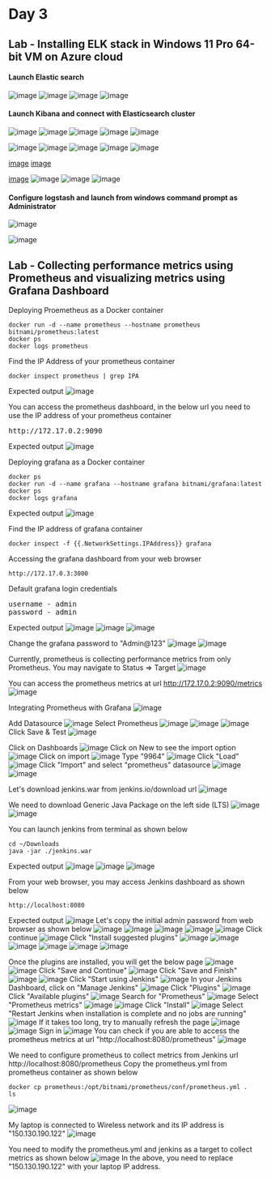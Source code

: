 # Day 3

## Lab - Installing ELK stack in Windows 11 Pro 64-bit VM on Azure cloud
#### Launch Elastic search
![image](https://github.com/user-attachments/assets/4365bb19-93c2-4496-9a78-368d8acbd984)
![image](https://github.com/user-attachments/assets/f45f3427-153b-4502-b348-03027ccf8396)
![image](https://github.com/user-attachments/assets/f25e4eba-59e8-446f-9bb3-7255031c4195)
![image](https://github.com/user-attachments/assets/84becbdc-aa2a-42a3-9bd3-217341cae8e4)

#### Launch Kibana and connect with Elasticsearch cluster
![image](https://github.com/user-attachments/assets/866bdc08-2cfe-4751-8507-09288ba06aee)
![image](https://github.com/user-attachments/assets/1dcaef2a-0408-47a3-9454-918c337245c3)
![image](https://github.com/user-attachments/assets/912b1e07-fa69-4138-8a20-1154993f9b4c)
![image](https://github.com/user-attachments/assets/5ed40b68-5dd5-42e9-802f-65e1813cdffb)
![image](https://github.com/user-attachments/assets/9137972e-3a83-4121-a392-651b6da3d7a5)

![image](https://github.com/user-attachments/assets/4b53c85c-fa4c-4c17-a44e-dea25a596660)
![image](https://github.com/user-attachments/assets/f10f85d9-ca23-416d-a0d2-050ae62adb24)
![image](https://github.com/user-attachments/assets/55e772d1-f8b4-46ed-a933-766894ff0190)
![image](https://github.com/user-attachments/assets/fd0af8f8-7558-4499-a526-73b4c0805531)
![image](https://github.com/user-attachments/assets/a964561f-29cf-41a6-b39e-6db97672df23)

[image](https://github.com/user-attachments/assets/24e6484a-db61-4392-b1d8-33eed4aa7e39)
[image](https://github.com/user-attachments/assets/d95b31d5-be87-4fc4-935d-2a0b29bd7e60)

[image](https://github.com/user-attachments/assets/76530417-b07c-47ca-9531-dccb7d16a8c7)
![image](https://github.com/user-attachments/assets/f7385f6c-df86-4a77-b260-5d11126763b0)
![image](https://github.com/user-attachments/assets/92c0d751-fe29-4b33-be60-35b0cdd5e6ba)
![image](https://github.com/user-attachments/assets/19396b21-0c58-4df8-9499-07f19f78aae7)

#### Configure logstash and launch from windows command prompt as Administrator
![image](https://github.com/user-attachments/assets/c6179dfc-a289-487e-af5a-f85f6597f589)

![image](https://github.com/user-attachments/assets/4323905a-ff1b-4f17-a453-fe6b59bfeecf)

## Lab - Collecting performance metrics using Prometheus and visualizing metrics using Grafana Dashboard

Deploying Proemetheus as a Docker container
```
docker run -d --name prometheus --hostname prometheus bitnami/prometheus:latest
docker ps
docker logs prometheus
```

Find the IP Address of your prometheus container
```
docker inspect prometheus | grep IPA
```
Expected output
![image](https://github.com/user-attachments/assets/835682a7-e2a0-463d-bd83-81176bae4e42)


You can access the prometheus dashboard, in the below url you need to use the IP address of your prometheus container
<pre>
http://172.17.0.2:9090  
</pre>

Expected output
![image](https://github.com/user-attachments/assets/df80f7cc-43ed-4024-b21c-c61e9a3a32bb)

Deploying grafana as a Docker container
```
docker ps
docker run -d --name grafana --hostname grafana bitnami/grafana:latest
docker ps
docker logs grafana
```

Expected output
![image](https://github.com/user-attachments/assets/de718f29-cc09-464a-9ae8-a24481033a18)

Find the IP address of grafana container
```
docker inspect -f {{.NetworkSettings.IPAddress}} grafana
```

Accessing the grafana dashboard from your web browser
```
http://172.17.0.3:3000
```
Default grafana login credentials
<pre>
username - admin
password - admin
</pre>

Expected output
![image](https://github.com/user-attachments/assets/0486fcc4-aab3-4d94-93de-193b600f0b3d)
![image](https://github.com/user-attachments/assets/5d141d12-f44e-48d3-b709-2e3b4ed42d50)
![image](https://github.com/user-attachments/assets/832f3117-cb59-4ac3-b3e6-cb72be18f465)

Change the grafana password to "Admin@123"
![image](https://github.com/user-attachments/assets/53b64a96-3d89-4772-8c50-f2e1f02d261b)
![image](https://github.com/user-attachments/assets/a39f7836-3e42-435b-8257-699b1e6c99c1)


Currently, prometheus is collecting performance metrics from only Prometheus. You may navigate to Status => Target
![image](https://github.com/user-attachments/assets/2a404118-710a-45f7-8068-bb274cc45467)

You can access the prometheus metrics at url http://172.17.0.2:9090/metrics
![image](https://github.com/user-attachments/assets/b64c4670-8605-411f-885c-d6c393843afa)

Integrating Prometheus with Grafana
![image](https://github.com/user-attachments/assets/2eeda054-bee0-45a2-9332-e9d5b3c24e79)

Add Datasource
![image](https://github.com/user-attachments/assets/c098b4d8-638a-4dcb-90fa-d62964de4be0)
Select Prometheus
![image](https://github.com/user-attachments/assets/d168b20b-d764-4e76-8708-219f81666ee6)
![image](https://github.com/user-attachments/assets/198bb162-76d6-401f-8e8a-5e9c9f2ccff6)
![image](https://github.com/user-attachments/assets/bb96cea9-9d55-4add-a3eb-0cf2eef651b7)
Click Save & Test
![image](https://github.com/user-attachments/assets/1f2468da-998d-491e-a726-89c6908a56df)

Click on Dashboards
![image](https://github.com/user-attachments/assets/3711d7f3-65c2-4ca8-9ce6-4bad6ff9d544)
Click on New to see the import option
![image](https://github.com/user-attachments/assets/12ac50d6-0ad5-4822-b13d-136b3c0d3af0)
Click on import
![image](https://github.com/user-attachments/assets/b33a565a-bdf3-4a76-8bd6-d53c6c757933)
Type "9964"
![image](https://github.com/user-attachments/assets/983cd2e2-22b2-4af9-8947-6f404ef28f36)
Click "Load"
![image](https://github.com/user-attachments/assets/6876cc0a-8175-4117-805d-7dd64ac976f0)
Click "Import" and select "prometheus" datasource
![image](https://github.com/user-attachments/assets/a542860e-37cf-4757-b0a4-0864bcd8225b)
![image](https://github.com/user-attachments/assets/c74ac9f4-2844-4b58-a11e-71b9bc56e92e)

Let's download jenkins.war from jenkins.io/download url
![image](https://github.com/user-attachments/assets/86c7b1df-991d-47f5-a565-af9c0bc7f690)

We need to download Generic Java Package on the left side (LTS)
![image](https://github.com/user-attachments/assets/fc841344-e502-44e0-abf0-2bce72e3da37)
![image](https://github.com/user-attachments/assets/c4efdcc8-d986-4930-9f21-853c75c51638)

You can launch jenkins from terminal as shown below
```
cd ~/Downloads
java -jar ./jenkins.war
```

Expected output
![image](https://github.com/user-attachments/assets/0485aa4f-37b1-422f-a860-774b98ede6d5)
![image](https://github.com/user-attachments/assets/fa082004-14b6-44e2-b9b7-6a533a90d67d)
![image](https://github.com/user-attachments/assets/6d5bec55-cedd-4b30-815c-4c5bd17d13d9)

From your web browser, you may access Jenkins dashboard as shown below
```
http://localhost:8080
```

Expected output
![image](https://github.com/user-attachments/assets/0901a956-f890-4aa4-a71e-8bcf80290c32)
Let's copy the initial admin password from web browser as shown below
![image](https://github.com/user-attachments/assets/53383580-788f-4fec-a3e8-902058ca348a)
![image](https://github.com/user-attachments/assets/692c1c4d-7ed4-4333-a5df-d6ce4168999b)
![image](https://github.com/user-attachments/assets/8c20237e-b7e9-4bc0-91b4-f5cffd54c726)
![image](https://github.com/user-attachments/assets/f3e222af-6aa5-4bcc-a013-8af7751ae508)
![image](https://github.com/user-attachments/assets/bc77ac13-f1e1-4331-8e19-a34d63a4f114)
Click continue
![image](https://github.com/user-attachments/assets/ff3bd6d5-9e31-40e2-8e1e-eec019a7cc60)
Click "Install suggested plugins"
![image](https://github.com/user-attachments/assets/24a7b089-580e-4aad-9120-0500937a9d5a)
![image](https://github.com/user-attachments/assets/c7fb692a-9d2f-4823-8f79-30cc16b1799d)
![image](https://github.com/user-attachments/assets/0b41baa3-1c09-43ed-a427-15fe8b7d126a)
![image](https://github.com/user-attachments/assets/c8304147-7274-477b-8f22-04290f51a45c)
![image](https://github.com/user-attachments/assets/5205ff0c-dd18-4f7a-992f-f16152e07b3e)
![image](https://github.com/user-attachments/assets/b3de7f13-4014-4e6f-8fbb-10a700108689)

Once the plugins are installed, you will get the below page
![image](https://github.com/user-attachments/assets/ba9a9f5d-cc68-4abb-bb31-847e0ad1c74e)
![image](https://github.com/user-attachments/assets/b4926650-570e-4b01-b0ff-5351354709c8)
Click "Save and Continue"
![image](https://github.com/user-attachments/assets/21caacaf-de00-4109-abe2-a6d1b45b1d39)
Click "Save and Finish"
![image](https://github.com/user-attachments/assets/4aff5dfa-cc82-4d20-a028-749adf1c12e1)
![image](https://github.com/user-attachments/assets/cd25555d-be88-49bd-90a6-7bfb6108f726)
Click "Start using Jenkins"
![image](https://github.com/user-attachments/assets/1afb669c-e198-4bdf-89c4-7256016e816b)
In your Jenkins Dashboard, click on "Manage Jenkins"
![image](https://github.com/user-attachments/assets/610eae2a-75f2-46b2-ab89-0cee633d9d8b)
Click "Plugins"
![image](https://github.com/user-attachments/assets/7a011021-1a9d-4910-8bf4-1847399258c7)
Click "Available plugins"
![image](https://github.com/user-attachments/assets/0fe823aa-77bd-4a6f-a1d7-6d226fe3afbd)
Search for "Prometheus"
![image](https://github.com/user-attachments/assets/2ab0f525-ac5c-4771-a065-bd96a976acb1)
Select "Prometheus metrics"
![image](https://github.com/user-attachments/assets/25445490-b0e6-4883-bc12-c1d48293b8ce)
![image](https://github.com/user-attachments/assets/350ce556-5104-4814-8b68-19eeae5a075c)
Click "Install" 
![image](https://github.com/user-attachments/assets/609c1d50-ae13-4e6a-a7f0-3177bfbb2781)
Select "Restart Jenkins when installation is complete and no jobs are running"
![image](https://github.com/user-attachments/assets/5ebb1bde-e41e-433a-a0a8-81e8d83b6f24)
If it takes too long, try to manually refresh the page
![image](https://github.com/user-attachments/assets/648a1eed-74ec-45ec-808c-5454c6ab26d0)
![image](https://github.com/user-attachments/assets/3b7d9b32-3082-46d5-acf0-dca55f42a424)
Sign in
![image](https://github.com/user-attachments/assets/a9f818ba-acdc-42f2-b8c0-202e36b2bc8d)
You can check if you are able to access the prometheus metrics at url "http://localhost:8080/prometheus"
![image](https://github.com/user-attachments/assets/e357f4af-0aeb-4231-bce3-861a41063ea8)


We need to configure prometheus to collect metrics from Jenkins url http://localhost:8080/prometheus
Copy the prometheus.yml from prometheus container as shown below
```
docker cp prometheus:/opt/bitnami/prometheus/conf/prometheus.yml .
ls
```
![image](https://github.com/user-attachments/assets/277c1ffd-ed53-45eb-bfb4-f1a4b290368b)

My laptop is connected to Wireless network and its IP address is "150.130.190.122"
![image](https://github.com/user-attachments/assets/a7e560d7-49eb-41d8-8fbc-4aebbcdbc91f)

You need to modify the prometheus.yml and jenkins as a target to collect metrics as shown below
![image](https://github.com/user-attachments/assets/0df50a01-561e-413e-82b7-c93ce4fdf900)
In the above, you need to replace "150.130.190.122" with your laptop IP address.
